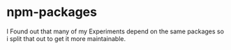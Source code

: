 # npm-packages
I Found out that many of my Experiments depend on the same packages so i split that out to get it more maintainable.
